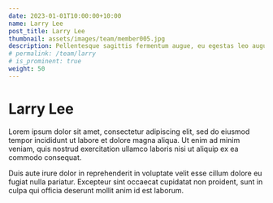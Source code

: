 ```yaml
---
date: 2023-01-01T10:00:00+10:00
name: Larry Lee
post_title: Larry Lee
thumbnail: assets/images/team/member005.jpg
description: Pellentesque sagittis fermentum augue, eu egestas leo augue.
# permalink: /team/larry
# is_prominent: true
weight: 50
---
```


# Larry Lee

Lorem ipsum dolor sit amet, consectetur adipiscing elit, sed do eiusmod tempor incididunt ut labore et dolore magna aliqua. Ut enim ad minim veniam, quis nostrud exercitation ullamco laboris nisi ut aliquip ex ea commodo consequat.

Duis aute irure dolor in reprehenderit in voluptate velit esse cillum dolore eu fugiat nulla pariatur. Excepteur sint occaecat cupidatat non proident, sunt in culpa qui officia deserunt mollit anim id est laborum.
